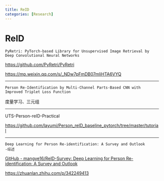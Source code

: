 ```yaml
---
title: ReID
categories: [Research]
---
```


# ReID

```
PyRetri: PyTorch-based Library for Unsupervised Image Retrieval by Deep Convolutional Neural Networks
```

https://github.com/PyRetri/PyRetri

https://mp.weixin.qq.com/s/_NDw7pFmDB07mliHTA6VYQ

---

```
Person Re-Identification by Multi-Channel Parts-Based CNN with Improved Triplet Loss Function
```

度量学习、三元组

---

UTS-Person-reID-Practical

https://github.com/layumi/Person_reID_baseline_pytorch/tree/master/tutorial

---

```
Deep Learning for Person Re-identification: A Survey and Outlook
-综述
```

[GitHub - mangye16/ReID-Survey: Deep Learning for Person Re-identification: A Survey and Outlook](https://github.com/mangye16/ReID-Survey)

https://zhuanlan.zhihu.com/p/342249413
